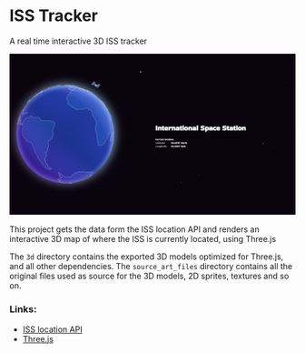 # ISS Tracker
A real time interactive 3D ISS tracker

![image](https://github.com/saadbruno/iss-tracker/raw/main/src/img/thumb.png)

This project gets the data form the ISS location API and renders an interactive 3D map of where the ISS is currently located, using Three.js

The `3d` directory contains the exported 3D models optimized for Three.js, and all other dependencies.
The `source_art_files` directory contains all the original files used as source for the 3D models, 2D sprites, textures and so on.

### Links:
- [ISS location API](http://open-notify.org/Open-Notify-API/ISS-Location-Now/)
- [Three.js](https://threejs.org/)